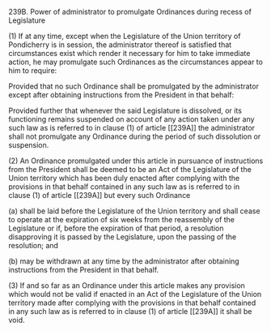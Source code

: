 239B. Power of administrator to promulgate Ordinances during recess of Legislature

(1) If at any time, except when the Legislature of the Union territory of Pondicherry is in session, the administrator thereof is satisfied that circumstances exist which render it necessary for him to take immediate action, he may promulgate such Ordinances as the circumstances appear to him to require:

Provided that no such Ordinance shall be promulgated by the administrator except after obtaining instructions from the President in that behalf:

Provided further that whenever the said Legislature is dissolved, or its functioning remains suspended on account of any action taken under any such law as is referred to in clause (1) of article [[239A]]  the administrator shall not promulgate any Ordinance during the period of such dissolution or suspension.

(2) An Ordinance promulgated under this article in pursuance of instructions from the President shall be deemed to be an Act of the Legislature of the Union territory which has been duly enacted after complying with the provisions in that behalf contained in any such law as is referred to in clause (1) of article [[239A]]  but every such Ordinance

(a) shall be laid before the Legislature of the Union territory and shall cease to operate at the expiration of six weeks from the reassembly of the Legislature or if, before the expiration of that period, a resolution disapproving it is passed by the Legislature, upon the passing of the resolution; and

(b) may be withdrawn at any time by the administrator after obtaining instructions from the President in that behalf.

(3) If and so far as an Ordinance under this article makes any provision which would not be valid if enacted in an Act of the Legislature of the Union territory made after complying with the provisions in that behalf contained in any such law as is referred to in clause (1) of article [[239A]]  it shall be void.


